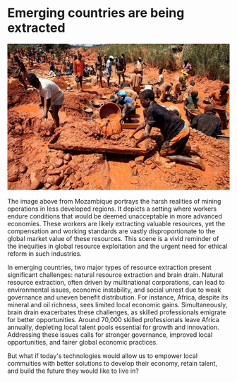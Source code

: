 # Emerging countries are being extracted

![](img/mozambique-min.jpeg)

The image above from Mozambique portrays the harsh realities of mining operations in less developed regions. It depicts a setting where workers endure conditions that would be deemed unacceptable in more advanced economies. These workers are likely extracting valuable resources, yet the compensation and working standards are vastly disproportionate to the global market value of these resources. This scene is a vivid reminder of the inequities in global resource exploitation and the urgent need for ethical reform in such industries.

In emerging countries, two major types of resource extraction present significant challenges: natural resource extraction and brain drain. Natural resource extraction, often driven by multinational corporations, can lead to environmental issues, economic instability, and social unrest due to weak governance and uneven benefit distribution. For instance, Africa, despite its mineral and oil richness, sees limited local economic gains. Simultaneously, brain drain exacerbates these challenges, as skilled professionals emigrate for better opportunities. Around 70,000 skilled professionals leave Africa annually, depleting local talent pools essential for growth and innovation. Addressing these issues calls for stronger governance, improved local opportunities, and fairer global economic practices.

But what if today's technologies would allow us to empower local commuities with better solutions to develop their economy, retain talent, and build the future they would like to live in? 
